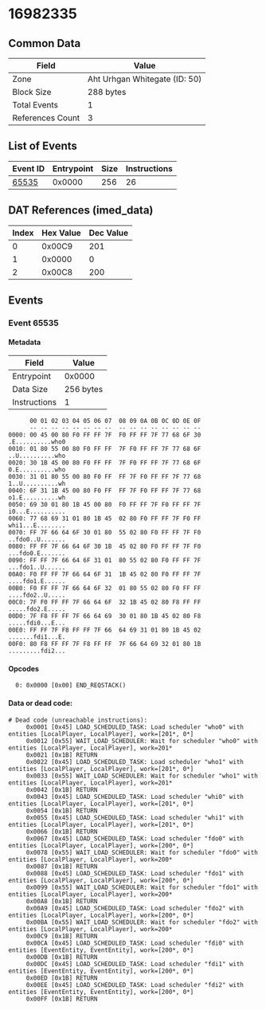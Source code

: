 # 16982335

## Common Data

| Field            | Value                         |
|------------------|-------------------------------|
| Zone             | Aht Urhgan Whitegate (ID: 50) |
| Block Size       | 288 bytes                     |
| Total Events     | 1                             |
| References Count | 3                             |

## List of Events

| Event ID              | Entrypoint   |   Size |   Instructions |
|-----------------------|--------------|--------|----------------|
| [65535](#event-65535) | 0x0000       |    256 |             26 |

## DAT References (imed_data)

|   Index | Hex Value   |   Dec Value |
|---------|-------------|-------------|
|       0 | 0x00C9      |         201 |
|       1 | 0x0000      |           0 |
|       2 | 0x00C8      |         200 |

## Events

### Event 65535

#### Metadata

| Field        | Value     |
|--------------|-----------|
| Entrypoint   | 0x0000    |
| Data Size    | 256 bytes |
| Instructions | 1         |

```
      00 01 02 03 04 05 06 07  08 09 0A 0B 0C 0D 0E 0F
      -- -- -- -- -- -- -- --  -- -- -- -- -- -- -- --
0000: 00 45 00 80 F0 FF FF 7F  F0 FF FF 7F 77 68 6F 30  .E..........who0
0010: 01 80 55 00 80 F0 FF FF  7F F0 FF FF 7F 77 68 6F  ..U..........who
0020: 30 1B 45 00 80 F0 FF FF  7F F0 FF FF 7F 77 68 6F  0.E..........who
0030: 31 01 80 55 00 80 F0 FF  FF 7F F0 FF FF 7F 77 68  1..U..........wh
0040: 6F 31 1B 45 00 80 F0 FF  FF 7F F0 FF FF 7F 77 68  o1.E..........wh
0050: 69 30 01 80 1B 45 00 80  F0 FF FF 7F F0 FF FF 7F  i0...E..........
0060: 77 68 69 31 01 80 1B 45  02 80 F0 FF FF 7F F0 FF  whi1...E........
0070: FF 7F 66 64 6F 30 01 80  55 02 80 F0 FF FF 7F F0  ..fdo0..U.......
0080: FF FF 7F 66 64 6F 30 1B  45 02 80 F0 FF FF 7F F0  ...fdo0.E.......
0090: FF FF 7F 66 64 6F 31 01  80 55 02 80 F0 FF FF 7F  ...fdo1..U......
00A0: F0 FF FF 7F 66 64 6F 31  1B 45 02 80 F0 FF FF 7F  ....fdo1.E......
00B0: F0 FF FF 7F 66 64 6F 32  01 80 55 02 80 F0 FF FF  ....fdo2..U.....
00C0: 7F F0 FF FF 7F 66 64 6F  32 1B 45 02 80 F8 FF FF  .....fdo2.E.....
00D0: 7F F8 FF FF 7F 66 64 69  30 01 80 1B 45 02 80 F8  .....fdi0...E...
00E0: FF FF 7F F8 FF FF 7F 66  64 69 31 01 80 1B 45 02  .......fdi1...E.
00F0: 80 F8 FF FF 7F F8 FF FF  7F 66 64 69 32 01 80 1B  .........fdi2...
```

#### Opcodes

```
  0: 0x0000 [0x00] END_REQSTACK()
```

#### Data or dead code:

```
# Dead code (unreachable instructions):
     0x0001 [0x45] LOAD_SCHEDULED_TASK: Load scheduler "who0" with entities [LocalPlayer, LocalPlayer], work=[201*, 0*]
     0x0012 [0x55] WAIT_LOAD_SCHEDULER: Wait for scheduler "who0" with entities [LocalPlayer, LocalPlayer], work=201*
     0x0021 [0x1B] RETURN
     0x0022 [0x45] LOAD_SCHEDULED_TASK: Load scheduler "who1" with entities [LocalPlayer, LocalPlayer], work=[201*, 0*]
     0x0033 [0x55] WAIT_LOAD_SCHEDULER: Wait for scheduler "who1" with entities [LocalPlayer, LocalPlayer], work=201*
     0x0042 [0x1B] RETURN
     0x0043 [0x45] LOAD_SCHEDULED_TASK: Load scheduler "whi0" with entities [LocalPlayer, LocalPlayer], work=[201*, 0*]
     0x0054 [0x1B] RETURN
     0x0055 [0x45] LOAD_SCHEDULED_TASK: Load scheduler "whi1" with entities [LocalPlayer, LocalPlayer], work=[201*, 0*]
     0x0066 [0x1B] RETURN
     0x0067 [0x45] LOAD_SCHEDULED_TASK: Load scheduler "fdo0" with entities [LocalPlayer, LocalPlayer], work=[200*, 0*]
     0x0078 [0x55] WAIT_LOAD_SCHEDULER: Wait for scheduler "fdo0" with entities [LocalPlayer, LocalPlayer], work=200*
     0x0087 [0x1B] RETURN
     0x0088 [0x45] LOAD_SCHEDULED_TASK: Load scheduler "fdo1" with entities [LocalPlayer, LocalPlayer], work=[200*, 0*]
     0x0099 [0x55] WAIT_LOAD_SCHEDULER: Wait for scheduler "fdo1" with entities [LocalPlayer, LocalPlayer], work=200*
     0x00A8 [0x1B] RETURN
     0x00A9 [0x45] LOAD_SCHEDULED_TASK: Load scheduler "fdo2" with entities [LocalPlayer, LocalPlayer], work=[200*, 0*]
     0x00BA [0x55] WAIT_LOAD_SCHEDULER: Wait for scheduler "fdo2" with entities [LocalPlayer, LocalPlayer], work=200*
     0x00C9 [0x1B] RETURN
     0x00CA [0x45] LOAD_SCHEDULED_TASK: Load scheduler "fdi0" with entities [EventEntity, EventEntity], work=[200*, 0*]
     0x00DB [0x1B] RETURN
     0x00DC [0x45] LOAD_SCHEDULED_TASK: Load scheduler "fdi1" with entities [EventEntity, EventEntity], work=[200*, 0*]
     0x00ED [0x1B] RETURN
     0x00EE [0x45] LOAD_SCHEDULED_TASK: Load scheduler "fdi2" with entities [EventEntity, EventEntity], work=[200*, 0*]
     0x00FF [0x1B] RETURN
```
